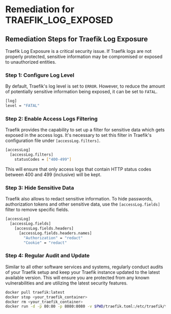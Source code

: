 # Remediation for TRAEFIK_LOG_EXPOSED

## Remediation Steps for Traefik Log Exposure
Traefik Log Exposure is a critical security issue. If Traefik logs are not properly protected, sensitive information may be compromised or exposed to unauthorized entities.

### Step 1: Configure Log Level
By default, Traefik's log level is set to `ERROR`. However, to reduce the amount of potentially sensitive information being exposed, it can be set to `FATAL`. 
```bash
[log]
level = "FATAL"
```

### Step 2: Enable Access Logs Filtering
Traefik provides the capability to set up a filter for sensitive data which gets exposed in the access logs. It's necessary to set this filter in Traefik's configuration file under `[accessLog.filters]`.
```bash
[accessLog]
  [accessLog.filters]
    statusCodes = ["400-499"]
```
This will ensure that only access logs that contain HTTP status codes between 400 and 499 (inclusive) will be kept.

### Step 3: Hide Sensitive Data
Traefik also allows to redact sensitive information. To hide passwords, authorization tokens and other sensitive data, use the `[accessLog.fields]` filter to remove specific fields.
```bash
[accessLog]
  [accessLog.fields]
    [accessLog.fields.headers]
      [accessLog.fields.headers.names]
        "Authorization" = "redact"
        "Cookie" = "redact"
```

### Step 4: Regular Audit and Update
Similar to all other software services and systems, regularly conduct audits of your Traefik setup and keep your Traefik instance updated to the latest available version. This will ensure you are protected from any known vulnerabilities and are utilizing the latest security features.
```bash
docker pull traefik:latest
docker stop <your_traefik_container>
docker rm <your_traefik_container>
docker run -d -p 80:80 -p 8080:8080 -v $PWD/traefik.toml:/etc/traefik/traefik.toml traefik:latest
```